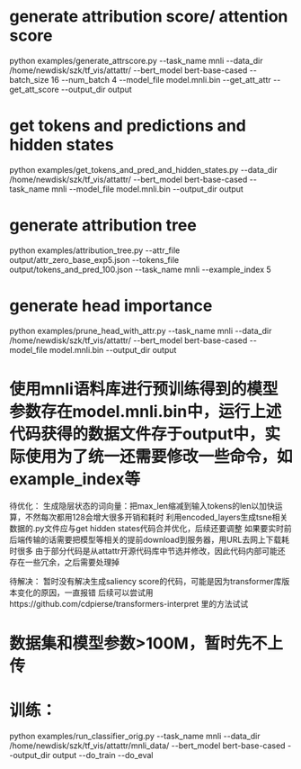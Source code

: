 # generate attribution score/ attention score
python examples/generate_attrscore.py --task_name mnli --data_dir /home/newdisk/szk/tf_vis/attattr/ --bert_model bert-base-cased --batch_size 16 --num_batch 4  --model_file model.mnli.bin --get_att_attr --get_att_score --output_dir output
# get tokens and predictions and hidden states
python examples/get_tokens_and_pred_and_hidden_states.py --data_dir /home/newdisk/szk/tf_vis/attattr/  --bert_model bert-base-cased  --task_name mnli --model_file model.mnli.bin --output_dir output
# generate attribution tree
python examples/attribution_tree.py --attr_file output/attr_zero_base_exp5.json --tokens_file output/tokens_and_pred_100.json --task_name mnli --example_index 5
# generate head importance
python examples/prune_head_with_attr.py --task_name mnli --data_dir /home/newdisk/szk/tf_vis/attattr/ --bert_model bert-base-cased --model_file model.mnli.bin  --output_dir output

# 使用mnli语料库进行预训练得到的模型参数存在model.mnli.bin中，运行上述代码获得的数据文件存于output中，实际使用为了统一还需要修改一些命令，如example_index等

待优化：
生成隐层状态的词向量：把max_len缩减到输入tokens的len以加快运算，不然每次都用128会增大很多开销和耗时
利用encoded_layers生成tsne相关数据的.py文件应与get hidden states代码合并优化，后续还要调整
如果要实时前后端传输的话需要把模型等相关的提前download到服务器，用URL去网上下载耗时很多
由于部分代码是从attattr开源代码库中节选并修改，因此代码内部可能还存在一些冗余，之后需要处理掉

待解决：
暂时没有解决生成saliency score的代码，可能是因为transformer库版本变化的原因，一直报错
后续可以尝试用https://github.com/cdpierse/transformers-interpret 里的方法试试

# 数据集和模型参数>100M，暂时先不上传

# 训练：
python examples/run_classifier_orig.py --task_name mnli --data_dir /home/newdisk/szk/tf_vis/attattr/mnli_data/ --bert_model bert-base-cased  --output_dir output --do_train --do_eval
